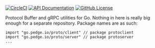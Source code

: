 [![CircleCI](https://circleci.com/gh/peter-edge/go-proto/tree/master.png)](https://circleci.com/gh/peter-edge/go-proto/tree/master)
[![API Documentation](http://img.shields.io/badge/api-Godoc-blue.svg?style=flat-square)](https://godoc.org/go.pedge.io/proto)
[![GitHub License](https://img.shields.io/github/license/peter-edge/go-proto.svg?style=flat-square)](https://github.com/peter-edge/go-proto/blob/master/LICENSE)

Protocol Buffer and gRPC utilities for Go. Nothing in here is really big
enough for a separate repository. Package names are as such:

```
import "go.pedge.io/proto/client" // package protoclient
import "go.pedge.io/proto/server" // package protoserver
...
```
